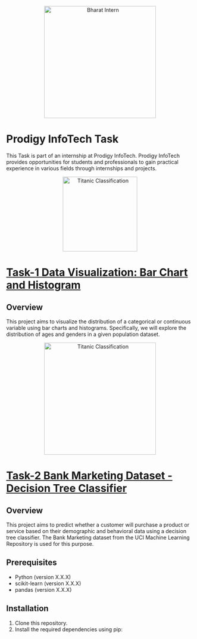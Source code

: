 <p align="center">
  <img src="https://prodigyinfotech.dev/assets/images/logo/logo.svg" alt="Bharat Intern" width="300">
</p>  

# Prodigy InfoTech Task 
This Task is part of an internship at Prodigy InfoTech. Prodigy InfoTech provides opportunities for students and professionals to gain practical experience in various fields through internships and projects.  

<p align="center">
  <img src="https://assets-global.website-files.com/621e95f9ac30687a56e4297e/64adca5e00190e5600663e82_V2_1681695077683_c21ca738-a949-4f27-aafa-35e662ddb9cf_HIGH_RES.png" alt="Titanic Classification" width="200">
</p> 

# [Task-1 Data Visualization: Bar Chart and Histogram](https://github.com/Deepak-kumar-cse/PRODIGY_TrackCode_TaskNumber/tree/main/PRODIGY_DS_01) 

## Overview
This project aims to visualize the distribution of a categorical or continuous variable using bar charts and histograms. Specifically, we will explore the distribution of ages and genders in a given population dataset.


<p align="center">
  <img src="https://lh6.googleusercontent.com/z_yfw-RMN5so0Iw9XhZHLQyNtqsfcHorYQ-JZGL5u0Kd13_7vsBEVo03_mN1C4LX2zj64YZgLCHQAs9-A-DB57QNjSW8oj-nZHjwEfdjZkLzA8WZGvd_Txpiqvntcwd98r-gx_i0" alt="Titanic Classification" width="300">
</p> 

# [Task-2 Bank Marketing Dataset - Decision Tree Classifier](https://github.com/Deepak-kumar-cse/PRODIGY_TrackCode_TaskNumber/tree/main/PRODIGY_DS_02) 

## Overview 
This project aims to predict whether a customer will purchase a product or service based on their demographic and behavioral data using a decision tree classifier. The Bank Marketing dataset from the UCI Machine Learning Repository is used for this purpose.

## Prerequisites
- Python (version X.X.X)
- scikit-learn (version X.X.X)
- pandas (version X.X.X)

## Installation
1. Clone this repository.
2. Install the required dependencies using pip:
